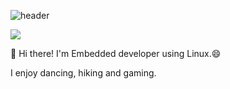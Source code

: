 ![header](https://capsule-render.vercel.app/api?type=waving&text=Welcome&desc=Gyeongmin's%20GitHub%20Profile&descSize=15&descAlign=60&height=200&fontColor=ffffff&fontAlignY=35&descAlignY=50)


<a href="https://www.instagram.com/gyeongmin_kwon___/">
    <img src="https://img.shields.io/badge/-gyeongmin__kwon____-E4405F?style=for-the-badge&logo=Instagram&logoColor=white">
</a>

👋 Hi there! I'm Embedded developer using Linux.😄

I enjoy dancing, hiking and gaming.
<!--
**rudalsd/rudalsd** is a ✨ _special_ ✨ repository because its `README.md` (this file) appears on your GitHub profile.

Here are some ideas to get you started:

- 🔭 I’m currently working on ...
- 🌱 I’m currently learning ...
- 👯 I’m looking to collaborate on ...
- 🤔 I’m looking for help with ...
- 💬 Ask me about ...
- 📫 How to reach me: ...
- 😄 Pronouns: ...
- ⚡ Fun fact: ...
-->
